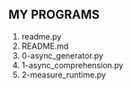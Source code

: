 ## MY PROGRAMS

1. readme.py
2. README.md
3. 0-async_generator.py
4. 1-async_comprehension.py
5. 2-measure_runtime.py
